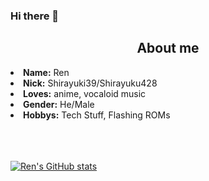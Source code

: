 ### Hi there 👋

<!--
**Shirayuki39/Shirayuki39** is a ✨ _special_ ✨ repository because its `README.md` (this file) appears on your GitHub profile.

Here are some ideas to get you started:

- 🔭 I’m currently working on ...
- 🌱 I’m currently learning ...
- 👯 I’m looking to collaborate on ...
- 🤔 I’m looking for help with ...
- 💬 Ask me about ...
- 📫 How to reach me: ...
- 😄 Pronouns: ...
- ⚡ Fun fact: ...
-->

<div>
<h2 align="center">  About me </h2>
<li><b>Name:</b> Ren</li>
<li>
<b>Nick:</b> Shirayuki39/Shirayuku428
</li>
<li>
<b>Loves:</b> anime, vocaloid music
</li>
<li>
<b>Gender:</b> He/Male
</li>
<li>
<b>Hobbys:</b> Tech Stuff, Flashing ROMs
</li>
<br><br><br>
</div>

[![Ren's GitHub stats](https://github-readme-stats.vercel.app/api?username=Shirayuki39&show_icons=true&theme=tokyonight)](https://github.com/anuraghazra/github-readme-stats)
